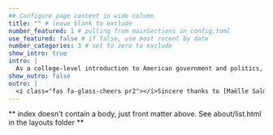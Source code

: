 ```yaml
---
## Configure page content in wide column
title: "" # leave blank to exclude
number_featured: 1 # pulling from mainSections in config.toml
use_featured: false # if false, use most recent by date
number_categories: 3 # set to zero to exclude
show_intro: true
intro: |
  As a college-level introduction to American government and politics, the primary goal of this course is to give you the knowledge and skills you need to be an effective and responsible participant in American democracy. It is designed to teach the historical development, nature, and operations of American government and its political system so that you may leave the course with the requisite knowledge for engaging in democratic processes and for understanding the rights and responsibilities of democratic citizenship. 
show_outro: false
outro: |
  <i class="fas fa-glass-cheers pr2"></i>Sincere thanks to [Maëlle Salmon](https://masalmon.eu/) for her help naming this Hugo theme!
---
```


** index doesn't contain a body, just front matter above.
See about/list.html in the layouts folder **